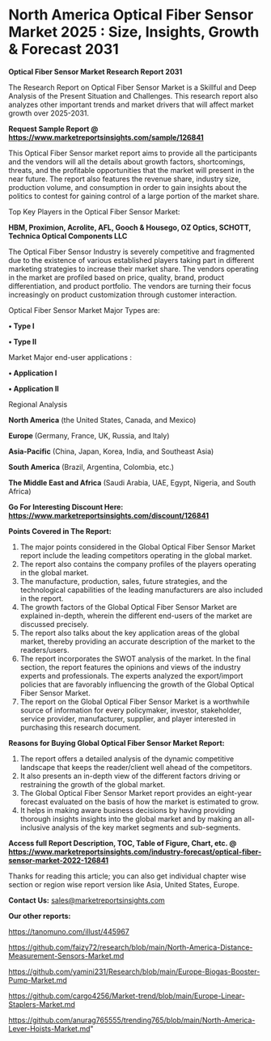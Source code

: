 # North America Optical Fiber Sensor Market 2025 : Size, Insights, Growth & Forecast 2031

<strong>Optical Fiber Sensor Market Research Report 2031</strong>

The Research Report on Optical Fiber Sensor Market is a Skillful and Deep Analysis of the Present Situation and Challenges. This research report also analyzes other important trends and market drivers that will affect market growth over 2025-2031.

<strong>Request Sample Report @ <a href=https://www.marketreportsinsights.com/sample/126841>https://www.marketreportsinsights.com/sample/126841</a></strong>

This Optical Fiber Sensor market report aims to provide all the participants and the vendors will all the details about growth factors, shortcomings, threats, and the profitable opportunities that the market will present in the near future. The report also features the revenue share, industry size, production volume, and consumption in order to gain insights about the politics to contest for gaining control of a large portion of the market share.

Top Key Players in the Optical Fiber Sensor Market:

<strong>HBM, Proximion, Acrolite, AFL, Gooch & Housego, OZ Optics, SCHOTT, Technica Optical Components LLC</strong>

The Optical Fiber Sensor Industry is severely competitive and fragmented due to the existence of various established players taking part in different marketing strategies to increase their market share. The vendors operating in the market are profiled based on price, quality, brand, product differentiation, and product portfolio. The vendors are turning their focus increasingly on product customization through customer interaction.

Optical Fiber Sensor Market Major Types are:

<strong>• Type I

• Type II</strong>

Market Major end-user applications :

<strong>• Application I

• Application II</strong>

Regional Analysis

</u><strong><b>North America</b></strong> (the United States, Canada, and Mexico)

<strong><b>Europe </b></strong>(Germany, France, UK, Russia, and Italy)

<strong><b>Asia-Pacific</b></strong> (China, Japan, Korea, India, and Southeast Asia)

<strong><b>South America</b></strong> (Brazil, Argentina, Colombia, etc.)

<strong><b>The Middle East and Africa</b></strong> (Saudi Arabia, UAE, Egypt, Nigeria, and South Africa)

<strong>Go For Interesting Discount Here: <a href=https://www.marketreportsinsights.com/discount/126841>https://www.marketreportsinsights.com/discount/126841</a></strong>

<strong>Points Covered in The Report:</strong>
<ol>
  <li>The major points considered in the Global Optical Fiber Sensor Market report include the leading competitors operating in the global market.</li>
  <li>The report also contains the company profiles of the players operating in the global market.</li>
  <li>The manufacture, production, sales, future strategies, and the technological capabilities of the leading manufacturers are also included in the report.</li>
  <li>The growth factors of the Global Optical Fiber Sensor Market are explained in-depth, wherein the different end-users of the market are discussed precisely.</li>
  <li>The report also talks about the key application areas of the global market, thereby providing an accurate description of the market to the readers/users.</li>
  <li>The report incorporates the SWOT analysis of the market. In the final section, the report features the opinions and views of the industry experts and professionals. The experts analyzed the export/import policies that are favorably influencing the growth of the Global Optical Fiber Sensor Market.</li>
  <li>The report on the Global Optical Fiber Sensor Market is a worthwhile source of information for every policymaker, investor, stakeholder, service provider, manufacturer, supplier, and player interested in purchasing this research document.</li>
</ol>
<strong>Reasons for Buying Global Optical Fiber Sensor Market Report:</strong>

<ol>
  <li>The report offers a detailed analysis of the dynamic competitive landscape that keeps the reader/client well ahead of the competitors.</li>
  <li>It also presents an in-depth view of the different factors driving or restraining the growth of the global market.</li>
  <li>The Global Optical Fiber Sensor Market report provides an eight-year forecast evaluated on the basis of how the market is estimated to grow.</li>
  <li>It helps in making aware business decisions by having providing thorough insights insights into the global market and by making an all-inclusive analysis of the key market segments and sub-segments.</li>
</ol>
<strong>Access full Report Description, TOC, Table of Figure, Chart, etc. @ <a href=https://www.marketreportsinsights.com/industry-forecast/optical-fiber-sensor-market-2022-126841>https://www.marketreportsinsights.com/industry-forecast/optical-fiber-sensor-market-2022-126841</a></strong>


Thanks for reading this article; you can also get individual chapter wise section or region wise report version like Asia, United States, Europe.

<strong>Contact Us:</strong>
sales@marketreportsinsights.com

<strong>Our other reports:</strong>

<a href=https://tanomuno.com/illust/445967>https://tanomuno.com/illust/445967</a>

<a href=https://github.com/faizy72/research/blob/main/North-America-Distance-Measurement-Sensors-Market.md>https://github.com/faizy72/research/blob/main/North-America-Distance-Measurement-Sensors-Market.md</a>

<a href=https://github.com/yamini231/Research/blob/main/Europe-Biogas-Booster-Pump-Market.md>https://github.com/yamini231/Research/blob/main/Europe-Biogas-Booster-Pump-Market.md</a>

<a href=https://github.com/cargo4256/Market-trend/blob/main/Europe-Linear-Staplers-Market.md>https://github.com/cargo4256/Market-trend/blob/main/Europe-Linear-Staplers-Market.md</a>

<a href=https://github.com/anurag765555/trending765/blob/main/North-America-Lever-Hoists-Market.md>https://github.com/anurag765555/trending765/blob/main/North-America-Lever-Hoists-Market.md</a>"
